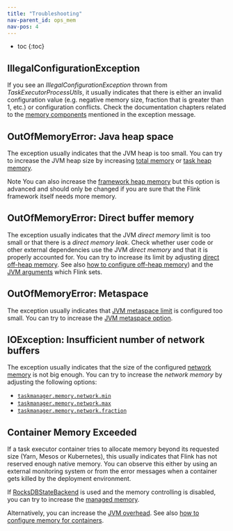 ```yaml
---
title: "Troubleshooting"
nav-parent_id: ops_mem
nav-pos: 4
---
```

<!--
Licensed to the Apache Software Foundation (ASF) under one
or more contributor license agreements.  See the NOTICE file
distributed with this work for additional information
regarding copyright ownership.  The ASF licenses this file
to you under the Apache License, Version 2.0 (the
"License"); you may not use this file except in compliance
with the License.  You may obtain a copy of the License at

  http://www.apache.org/licenses/LICENSE-2.0

Unless required by applicable law or agreed to in writing,
software distributed under the License is distributed on an
"AS IS" BASIS, WITHOUT WARRANTIES OR CONDITIONS OF ANY
KIND, either express or implied.  See the License for the
specific language governing permissions and limitations
under the License.
-->

* toc
{:toc}

## IllegalConfigurationException

If you see an *IllegalConfigurationException* thrown from *TaskExecutorProcessUtils*, it usually indicates
that there is either an invalid configuration value (e.g. negative memory size, fraction that is greater than 1, etc.)
or configuration conflicts. Check the documentation chapters related to the [memory components](mem_detail.html)
mentioned in the exception message.

## OutOfMemoryError: Java heap space

The exception usually indicates that the JVM heap is too small. You can try to increase the JVM heap size
by increasing [total memory](mem_setup.html#配置总内存) or [task heap memory](mem_setup.html#任务算子堆内存).

<span class="label label-info">Note</span> You can also increase the [framework heap memory](mem_detail.html#framework-memory) but this option
is advanced and should only be changed if you are sure that the Flink framework itself needs more memory.

## OutOfMemoryError: Direct buffer memory

The exception usually indicates that the JVM *direct memory* limit is too small or that there is a *direct memory leak*.
Check whether user code or other external dependencies use the JVM *direct memory* and that it is properly accounted for.
You can try to increase its limit by adjusting [direct off-heap memory](mem_detail.html).
See also [how to configure off-heap memory](mem_setup.html#配置堆外内存直接内存或本地内存)) and
the [JVM arguments](mem_detail.html#jvm-parameters) which Flink sets.

## OutOfMemoryError: Metaspace

The exception usually indicates that [JVM metaspace limit](mem_detail.html#jvm-parameters) is configured too small.
You can try to increase the [JVM metaspace option](../config.html#taskmanager-memory-jvm-metaspace-size).

## IOException: Insufficient number of network buffers

The exception usually indicates that the size of the configured [network memory](mem_detail.html)
is not big enough. You can try to increase the *network memory* by adjusting the following options:
* [`taskmanager.memory.network.min`](../config.html#taskmanager-memory-network-min)
* [`taskmanager.memory.network.max`](../config.html#taskmanager-memory-network-max)
* [`taskmanager.memory.network.fraction`](../config.html#taskmanager-memory-network-fraction)

## Container Memory Exceeded

If a task executor container tries to allocate memory beyond its requested size (Yarn, Mesos or Kubernetes),
this usually indicates that Flink has not reserved enough native memory. You can observe this either by using an external
monitoring system or from the error messages when a container gets killed by the deployment environment.

If [RocksDBStateBackend](../state/state_backends.html#the-rocksdbstatebackend) is used and the memory controlling is disabled,
you can try to increase the [managed memory](mem_setup.html#托管内存).

Alternatively, you can increase the [JVM overhead](mem_detail.html).
See also [how to configure memory for containers](mem_tuning.html#configure-memory-for-containers).
